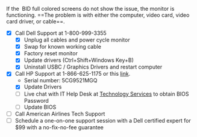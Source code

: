 If the  BID full colored screens do not show the issue, the monitor is functioning. ==The problem is with either the computer, video card, video card driver, or cable==.

- [X] Call Dell Support at 1-800-999-3355
	- [X] Unplug all cables and power cycle monitor
	- [X] Swap for known working cable
	- [X] Factory reset monitor
	- [X] Update drivers (Ctrl+Shift+Windows Key+B)
	- [X] Uninstall USBC / Graphics Drivers and restart computer
- [X] Call HP Support at 1-866-625-1175 or this [link](https://support.hp.com/us-en/contact-hp/product/hp-elitebook-x360-1040-g6-notebook-pc/26938567/model/26938568?sku=8TJ50UC).
    - Serial number: 5CG9521MGQ
	- [X] Update Drivers
	- [ ] Live chat with IT Help Desk at [Technology Services](https://newjetnet.aa.com/community/technologyservices) to obtain BIOS Password
	- [ ] Update BIOS
- [ ] Call American Airlines Tech Support
- [ ] Schedule a one-on-one support session with a Dell certified expert for $99 with a no-fix-no-fee guarantee